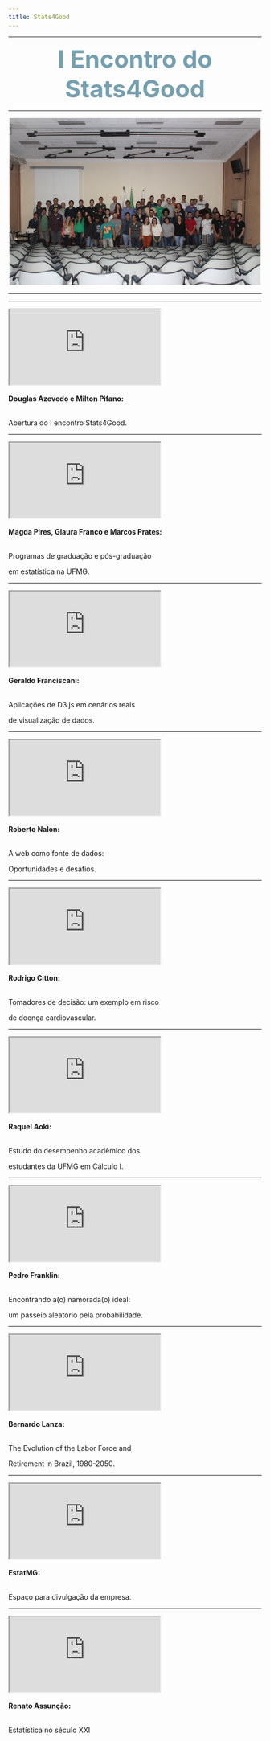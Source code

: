 ```yaml
---
title: Stats4Good
---
```


***

<center><font size="8" color="#76asaf"><b>I Encontro do Stats4Good</b></font></center>

***

<center><img src="/encontros/I_encontro_s4g/Grupo.jpg" I Encontro Stats4Good width="500" ></center>

***
***

<div class="clearfix float-my-children">
   <iframe src="https://www.youtube.com/embed/0q1awh9KlEI"></iframe>
   <p><div><b>Douglas Azevedo e Milton Pifano:</b></div>
   <br>
   <p><div>Abertura do I encontro Stats4Good.</div>
</div>

***

<div class="clearfix float-my-children">
   <iframe src="https://www.youtube.com/embed/mRH6bwSghnM"></iframe>
   <p><div><b>Magda Pires, Glaura Franco e Marcos Prates:</b></div>
   <br>
   <p><div>Programas de graduação e pós-graduação</div>
   <p><div> em estatística na UFMG.</div>
</div>

***

<div class="clearfix float-my-children">
   <iframe src="https://www.youtube.com/embed/ozzKMNUyRNA"></iframe>   
   <p><div><b>Geraldo Franciscani:</b></div>
   <br>
   <p><div>Aplicações de D3.js em cenários reais</div>
   <p><div>de visualização de dados.</div>
</div>

***

<div class="clearfix float-my-children">
   <iframe src="https://www.youtube.com/embed/LxIJ2nZy9FE"></iframe>   
   <p><div><b>Roberto Nalon:</b></div>
   <br>
   <p><div>A web como fonte de dados:</div>
   <p><div>Oportunidades e desafios.</div>
</div>

***

<div class="clearfix float-my-children">
   <iframe src="https://www.youtube.com/embed/zOuwM_z24qs"></iframe>   
   <p><div><b>Rodrigo Citton:</b></div>
   <br>
   <p><div>Tomadores de decisão: um exemplo em risco</div>
   <p><div>de doença cardiovascular.</div>
</div>

***

<div class="clearfix float-my-children">
   <iframe src="https://www.youtube.com/embed/xJ36LcfGa9Q"></iframe>   
   <p><div><b>Raquel Aoki:</b></div>
   <br>
   <p><div>Estudo do desempenho acadêmico dos</div>
   <p><div>estudantes da UFMG em Cálculo I.</div>
</div>

***

<div class="clearfix float-my-children">
   <iframe src="https://www.youtube.com/embed/S6SIW8dSfBM"></iframe>   
   <p><div><b>Pedro Franklin:</b></div>
   <br>
   <p><div>Encontrando a(o) namorada(o) ideal:</div>
   <p><div>um passeio aleatório pela probabilidade.</div>
</div>

***

<div class="clearfix float-my-children">
   <iframe src="https://www.youtube.com/embed/yjejhpTfSc0"></iframe>
   <p><div><b>Bernardo Lanza:</b></div>
   <br>
   <p><div>The Evolution of the Labor Force and</div>
   <p><div>Retirement in Brazil, 1980-2050.</div>   
</div>

***

<div class="clearfix float-my-children">
   <iframe src="https://www.youtube.com/embed/gktbwTFI350"></iframe>   
   <p><div><b>EstatMG:</b></div>
   <br>
   <p><div>Espaço para divulgação da empresa.</div>
</div>

***

<div class="clearfix float-my-children">
   <iframe src="https://www.youtube.com/embed/zNrooIld26A"></iframe>   
   <p><div><b>Renato Assunção:</b></div>
   <br>
   <p><div>Estatística no século XXI</div>
</div>
